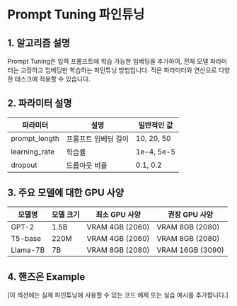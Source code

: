 # Prompt Tuning 파인튜닝

## 1. 알고리즘 설명

Prompt Tuning은 입력 프롬프트에 학습 가능한 임베딩을 추가하여, 전체 모델 파라미터는 고정하고 임베딩만 학습하는 파인튜닝 방법입니다. 적은 파라미터와 연산으로 다양한 태스크에 적용할 수 있습니다.

## 2. 파라미터 설명

| 파라미터 | 설명 | 일반적인 값 |
|-----------|------|------------|
| prompt_length | 프롬프트 임베딩 길이 | 10, 20, 50 |
| learning_rate | 학습률 | 1e-4, 5e-5 |
| dropout | 드롭아웃 비율 | 0.1, 0.2 |

## 3. 주요 모델에 대한 GPU 사양

| 모델명 | 모델 크기 | 최소 GPU 사양 | 권장 GPU 사양 |
|--------|-----------|--------------|--------------|
| GPT-2 | 1.5B | VRAM 4GB (2060) | VRAM 8GB (2080) |
| T5-base | 220M | VRAM 4GB (2060) | VRAM 8GB (2080) |
| Llama-7B | 7B | VRAM 8GB (2080) | VRAM 16GB (3090) |

## 4. 핸즈온 Example

[이 섹션에는 실제 파인튜닝에 사용할 수 있는 코드 예제 또는 실습 예시를 추가합니다.]
